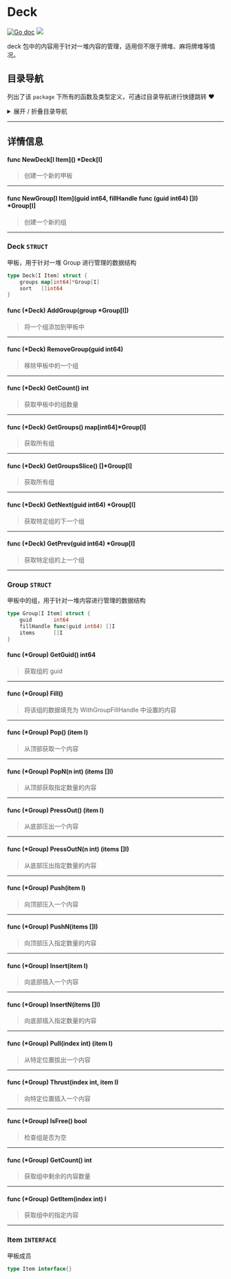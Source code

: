 # Deck

[![Go doc](https://img.shields.io/badge/go.dev-reference-brightgreen?logo=go&logoColor=white&style=flat)](https://pkg.go.dev/github.com/kercylan98/minotaur)
![](https://img.shields.io/badge/Email-kercylan@gmail.com-green.svg?style=flat)

deck 包中的内容用于针对一堆内容的管理，适用但不限于牌堆、麻将牌堆等情况。


## 目录导航
列出了该 `package` 下所有的函数及类型定义，可通过目录导航进行快捷跳转 ❤️
<details>
<summary>展开 / 折叠目录导航</summary>


> 包级函数定义

|函数名称|描述
|:--|:--
|[NewDeck](#NewDeck)|创建一个新的甲板
|[NewGroup](#NewGroup)|创建一个新的组


> 类型定义

|类型|名称|描述
|:--|:--|:--
|`STRUCT`|[Deck](#struct_Deck)|甲板，用于针对一堆 Group 进行管理的数据结构
|`STRUCT`|[Group](#struct_Group)|甲板中的组，用于针对一堆内容进行管理的数据结构
|`INTERFACE`|[Item](#struct_Item)|甲板成员

</details>


***
## 详情信息
#### func NewDeck\[I Item\]() *Deck[I]
<span id="NewDeck"></span>
> 创建一个新的甲板

***
#### func NewGroup\[I Item\](guid int64, fillHandle func (guid int64)  []I) *Group[I]
<span id="NewGroup"></span>
> 创建一个新的组

***
<span id="struct_Deck"></span>
### Deck `STRUCT`
甲板，用于针对一堆 Group 进行管理的数据结构
```go
type Deck[I Item] struct {
	groups map[int64]*Group[I]
	sort   []int64
}
```
<span id="struct_Deck_AddGroup"></span>

#### func (*Deck) AddGroup(group *Group[I])
> 将一个组添加到甲板中

***
<span id="struct_Deck_RemoveGroup"></span>

#### func (*Deck) RemoveGroup(guid int64)
> 移除甲板中的一个组

***
<span id="struct_Deck_GetCount"></span>

#### func (*Deck) GetCount()  int
> 获取甲板中的组数量

***
<span id="struct_Deck_GetGroups"></span>

#### func (*Deck) GetGroups()  map[int64]*Group[I]
> 获取所有组

***
<span id="struct_Deck_GetGroupsSlice"></span>

#### func (*Deck) GetGroupsSlice()  []*Group[I]
> 获取所有组

***
<span id="struct_Deck_GetNext"></span>

#### func (*Deck) GetNext(guid int64)  *Group[I]
> 获取特定组的下一个组

***
<span id="struct_Deck_GetPrev"></span>

#### func (*Deck) GetPrev(guid int64)  *Group[I]
> 获取特定组的上一个组

***
<span id="struct_Group"></span>
### Group `STRUCT`
甲板中的组，用于针对一堆内容进行管理的数据结构
```go
type Group[I Item] struct {
	guid       int64
	fillHandle func(guid int64) []I
	items      []I
}
```
<span id="struct_Group_GetGuid"></span>

#### func (*Group) GetGuid()  int64
> 获取组的 guid

***
<span id="struct_Group_Fill"></span>

#### func (*Group) Fill()
> 将该组的数据填充为 WithGroupFillHandle 中设置的内容

***
<span id="struct_Group_Pop"></span>

#### func (*Group) Pop() (item I)
> 从顶部获取一个内容

***
<span id="struct_Group_PopN"></span>

#### func (*Group) PopN(n int) (items []I)
> 从顶部获取指定数量的内容

***
<span id="struct_Group_PressOut"></span>

#### func (*Group) PressOut() (item I)
> 从底部压出一个内容

***
<span id="struct_Group_PressOutN"></span>

#### func (*Group) PressOutN(n int) (items []I)
> 从底部压出指定数量的内容

***
<span id="struct_Group_Push"></span>

#### func (*Group) Push(item I)
> 向顶部压入一个内容

***
<span id="struct_Group_PushN"></span>

#### func (*Group) PushN(items []I)
> 向顶部压入指定数量的内容

***
<span id="struct_Group_Insert"></span>

#### func (*Group) Insert(item I)
> 向底部插入一个内容

***
<span id="struct_Group_InsertN"></span>

#### func (*Group) InsertN(items []I)
> 向底部插入指定数量的内容

***
<span id="struct_Group_Pull"></span>

#### func (*Group) Pull(index int) (item I)
> 从特定位置拔出一个内容

***
<span id="struct_Group_Thrust"></span>

#### func (*Group) Thrust(index int, item I)
> 向特定位置插入一个内容

***
<span id="struct_Group_IsFree"></span>

#### func (*Group) IsFree()  bool
> 检查组是否为空

***
<span id="struct_Group_GetCount"></span>

#### func (*Group) GetCount()  int
> 获取组中剩余的内容数量

***
<span id="struct_Group_GetItem"></span>

#### func (*Group) GetItem(index int)  I
> 获取组中的指定内容

***
<span id="struct_Item"></span>
### Item `INTERFACE`
甲板成员
```go
type Item interface{}
```
